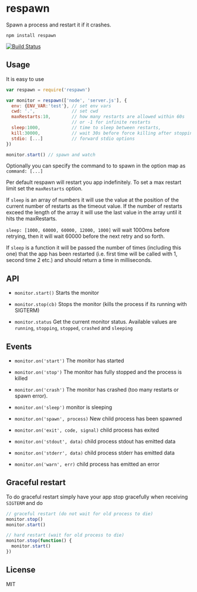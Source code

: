 # respawn

Spawn a process and restart it if it crashes.

```
npm install respawn
```

[![Build Status](https://travis-ci.org/mafintosh/respawn.png)](https://travis-ci.org/mafintosh/respawn)

## Usage

It is easy to use

``` js
var respawn = require('respawn')

var monitor = respawn(['node', 'server.js'], {
  env: {ENV_VAR:'test'}, // set env vars
  cwd: '.',              // set cwd
  maxRestarts:10,        // how many restarts are allowed within 60s
                         // or -1 for infinite restarts
  sleep:1000,            // time to sleep between restarts,
  kill:30000,            // wait 30s before force killing after stopping
  stdio: [...]           // forward stdio options
})

monitor.start() // spawn and watch
```

Optionally you can specify the command to to spawn in the option map as `command: [...]`

Per default respawn will restart you app indefinitely. To set a max restart limit set the `maxRestarts` option.

If `sleep` is an array of numbers it will use the value at the position of the current number of restarts as the timeout value. If the number of restarts exceed the length of the array it will use the last value in the array until it hits the maxRestarts.

`sleep: [1000, 60000, 60000, 12000, 1000]` will wait 1000ms before retrying, then it will wait 60000 before the next retry and so forth.

If `sleep` is a function it will be passed the number of times (including this one) that the app has been restarted (i.e. first time will be called with 1, second time 2 etc.) and should return a time in milliseconds.

## API

* `monitor.start()` Starts the monitor

* `monitor.stop(cb)` Stops the monitor (kills the process if its running with SIGTERM)

* `monitor.status` Get the current monitor status. Available values are `running`, `stopping`, `stopped`, `crashed` and `sleeping`

## Events

* `monitor.on('start')` The monitor has started

* `monitor.on('stop')`  The monitor has fully stopped and the process is killed

* `monitor.on('crash')`  The monitor has crashed (too many restarts or spawn error).

* `monitor.on('sleep')` monitor is sleeping

* `monitor.on('spawn', process)` New child process has been spawned

* `monitor.on('exit', code, signal)` child process has exited

* `monitor.on('stdout', data)` child process stdout has emitted data

* `monitor.on('stderr', data)` child process stderr has emitted data

* `monitor.on('warn', err)` child process has emitted an error

## Graceful restart

To do graceful restart simply have your app stop gracefully when receiving `SIGTERM` and do

``` js
// graceful restart (do not wait for old process to die)
monitor.stop()
monitor.start()

// hard restart (wait for old process to die)
monitor.stop(function() {
  monitor.start()
})
```

## License

MIT
